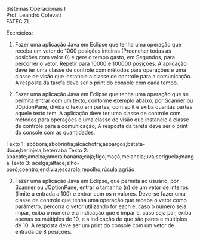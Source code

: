 Sistemas Operacionais I <br />
Prof. Leandro Colevati <br />
FATEC ZL

Exercícios:

1. Fazer uma aplicação Java em Eclipse que tenha uma operação que receba um vetor de 1000
posições inteiras (Preencher todas as posições com valor 0) e gere o tempo gasto, em
Segundos, para percorrer o vetor. Repetir para 10000 e 100000 posições. A aplicação deve
ter uma classe de controle com métodos para operações e uma classe de visão que instancie
a classe de controle para a comunicação. A resposta da tarefa deve ser o print do console
com cada tempo.

2. Fazer uma aplicação Java em Eclipse que tenha uma operação que se permita entrar com um
texto, conforme exemplo abaixo, por Scanner ou JOptionPane, divida o texto em partes, com
split e exiba quantas partes aquele texto tem. A aplicação deve ter uma classe de controle
com métodos para operações e uma classe de visão que instancie a classe de controle para
a comunicação, A resposta da tarefa deve ser o print do console com as quantidades.

Texto 1: abóbora;abobrinha;alcachofra;aspargos;batata-doce;berinjela;beterraba
Texto 2: abacate;ameixa;amora;banana;cajá;figo;maçã;melancia;uva;seriguela;manga
Texto 3: acelga;alface;alho-poró;coentro;endívia;escarola;repolho;rúcula;agrião

3. Fazer uma aplicação Java em Eclipse, que permita ao usuário, por Scanner ou JOptionPane,
entrar o tamanho (n) de um vetor de inteiros (limite a entrada a 100) e entrar com os n
valores. Deve-se fazer uma classe de controle que tenha uma operação que receba o vetor
como parâmetro, percorra o vetor utilizando for each e, caso o número seja ímpar, exiba o
número e a indicação que é ímpar e, caso seja par, exiba apenas os múltiplos de 10, e a
indicação de que são pares e múltiplos de 10. A resposta deve ser um print do console com
um vetor de entrada de 8 posições.
